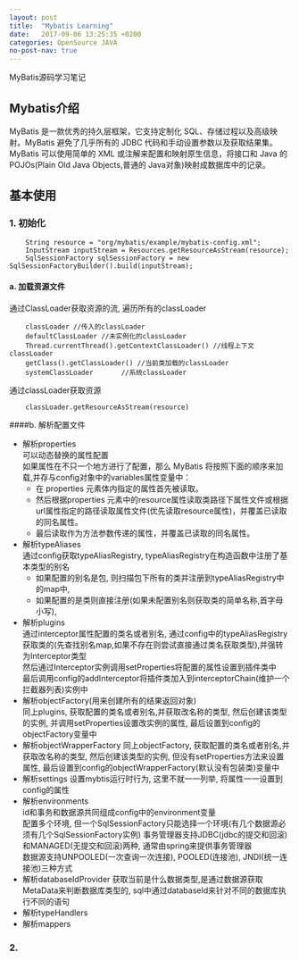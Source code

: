 ```yaml
---
layout: post
title:  "Mybatis Learning"
date:   2017-09-06 13:25:35 +0200
categories: OpenSource JAVA
no-post-nav: true
---
```


MyBatis源码学习笔记

## Mybatis介绍

MyBatis 是一款优秀的持久层框架，它支持定制化 SQL、存储过程以及高级映射。MyBatis 避免了几乎所有的 JDBC 代码和手动设置参数以及获取结果集。MyBatis 可以使用简单的 XML 或注解来配置和映射原生信息，将接口和 Java 的 POJOs(Plain Old Java Objects,普通的 Java对象)映射成数据库中的记录。
    
## 基本使用

### 1. 初始化

		String resource = "org/mybatis/example/mybatis-config.xml";
		InputStream inputStream = Resources.getResourceAsStream(resource);
		SqlSessionFactory sqlSessionFactory = new SqlSessionFactoryBuilder().build(inputStream);  

#### a. 加载资源文件

通过ClassLoader获取资源的流, 遍历所有的classLoader   
  
		classLoader //传入的classLoader
        defaultClassLoader //未实例化的classLoader
        Thread.currentThread().getContextClassLoader() //线程上下文classLoader
        getClass().getClassLoader() //当前类加载的classLoader
        systemClassLoader		//系统classLoader

通过classLoader获取资源

		classLoader.getResourceAsStream(resource)

####b. 解析配置文件
	
- 解析properties  
可以动态替换的属性配置  
如果属性在不只一个地方进行了配置，那么 MyBatis 将按照下面的顺序来加载,并存与config对象中的variables属性变量中：  
	- 在 properties 元素体内指定的属性首先被读取。
	- 然后根据properties 元素中的resource属性读取类路径下属性文件或根据url属性指定的路径读取属性文件(优先读取resource属性)，并覆盖已读取的同名属性。
	- 最后读取作为方法参数传递的属性，并覆盖已读取的同名属性。
- 解析typeAliases  
通过config获取typeAliasRegistry, typeAliasRegistry在构造函数中注册了基本类型的别名
	- 如果配置的别名是包, 则扫描包下所有的类并注册到typeAliasRegistry中的map中, 
	- 如果配置的是类则直接注册(如果未配置别名则获取类的简单名称,首字母小写),
- 解析plugins  
通过interceptor属性配置的类名或者别名, 通过config中的typeAliasRegistry获取类的(先查找别名map,如果不存在则尝试直接通过类名获取类型),并强转为Interceptor类型  
然后通过Interceptor实例调用setProperties将配置的属性设置到插件类中  
最后调用config的addInterceptor将插件类加入到interceptorChain(维护一个拦截器列表)实例中
- 解析objectFactory(用来创建所有的结果返回对象)  
同上plugins, 获取配置的类名或者别名,并获取改名称的类型, 然后创建该类型的实例, 并调用setProperties设置改实例的属性, 最后设置到config的objectFactory变量中
- 解析objectWrapperFactory
同上objectFactory, 获取配置的类名或者别名,并获取改名称的类型, 然后创建该类型的实例, 但没有setProperties方法来设置属性, 最后设置到config的objectWrapperFactory(默认没有包装类)变量中
- 解析settings
设置mybtis运行时行为, 这里不就一一列举, 将属性一一设置到config的属性
- 解析environments  
id和事务和数据源共同组成config中的environment变量     
配置多个环境, 但一个SqlSessionFactory只能选择一个环境(有几个数据源必须有几个SqlSessionFactory实例) 
事务管理器支持JDBC(jdbc的提交和回滚)和MANAGED(无提交和回滚)两种, 通常由spring来提供事务管理器     
数据源支持UNPOOLED(一次查询一次连接), POOLED(连接池), JNDI(统一连接池)三种方式
- 解析databaseIdProvider
获取当前是什么数据类型,是通过数据源获取MetaData来判断数据库类型的, sql中通过databaseId来针对不同的数据库执行不同的语句
- 解析typeHandlers
- 解析mappers
	
### 2.

## 